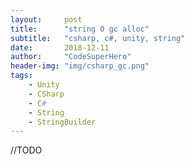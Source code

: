 ```yaml
---
layout:     post
title:      "string 0 gc alloc"
subtitle:   "csharp, c#, unity, string"
date:       2018-12-11
author:     "CodeSuperHero"
header-img: "img/csharp_gc.png"
tags:
    - Unity
    - CSharp
    - C#
    - String
    - StringBuilder
---
```


//TODO